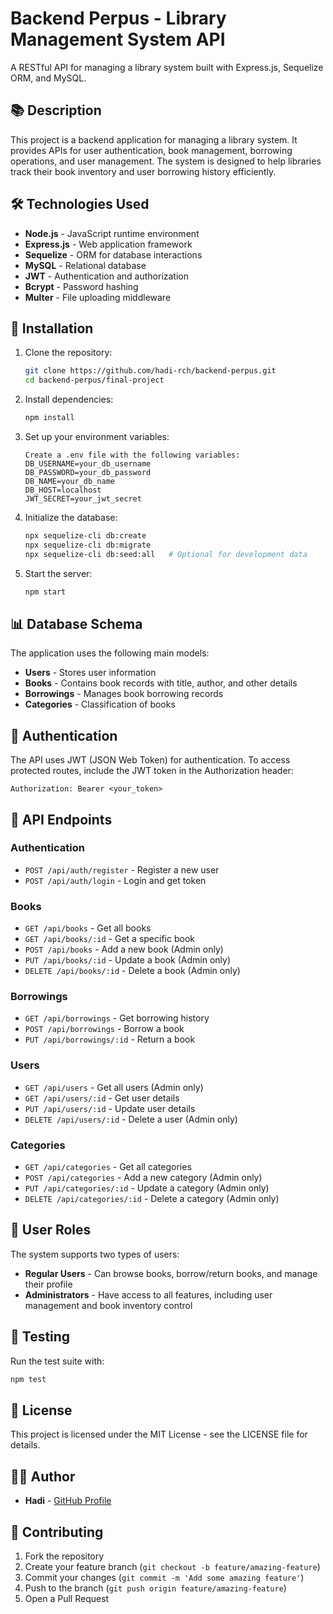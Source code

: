 # Backend Perpus - Library Management System API

A RESTful API for managing a library system built with Express.js, Sequelize ORM, and MySQL.

## 📚 Description

This project is a backend application for managing a library system. It provides APIs for user authentication, book management, borrowing operations, and user management. The system is designed to help libraries track their book inventory and user borrowing history efficiently.

## 🛠️ Technologies Used

- **Node.js** - JavaScript runtime environment
- **Express.js** - Web application framework
- **Sequelize** - ORM for database interactions
- **MySQL** - Relational database
- **JWT** - Authentication and authorization
- **Bcrypt** - Password hashing
- **Multer** - File uploading middleware

## 🔧 Installation

1. Clone the repository:
   ```bash
   git clone https://github.com/hadi-rch/backend-perpus.git
   cd backend-perpus/final-project
   ```

2. Install dependencies:
   ```bash
   npm install
   ```

3. Set up your environment variables:
   ```
   Create a .env file with the following variables:
   DB_USERNAME=your_db_username
   DB_PASSWORD=your_db_password
   DB_NAME=your_db_name
   DB_HOST=localhost
   JWT_SECRET=your_jwt_secret
   ```

4. Initialize the database:
   ```bash
   npx sequelize-cli db:create
   npx sequelize-cli db:migrate
   npx sequelize-cli db:seed:all   # Optional for development data
   ```

5. Start the server:
   ```bash
   npm start
   ```

## 📊 Database Schema

The application uses the following main models:

- **Users** - Stores user information
- **Books** - Contains book records with title, author, and other details
- **Borrowings** - Manages book borrowing records
- **Categories** - Classification of books

## 🔐 Authentication

The API uses JWT (JSON Web Token) for authentication. To access protected routes, include the JWT token in the Authorization header:

```
Authorization: Bearer <your_token>
```

## 🚀 API Endpoints

### Authentication
- `POST /api/auth/register` - Register a new user
- `POST /api/auth/login` - Login and get token

### Books
- `GET /api/books` - Get all books
- `GET /api/books/:id` - Get a specific book
- `POST /api/books` - Add a new book (Admin only)
- `PUT /api/books/:id` - Update a book (Admin only)
- `DELETE /api/books/:id` - Delete a book (Admin only)

### Borrowings
- `GET /api/borrowings` - Get borrowing history
- `POST /api/borrowings` - Borrow a book
- `PUT /api/borrowings/:id` - Return a book

### Users
- `GET /api/users` - Get all users (Admin only)
- `GET /api/users/:id` - Get user details
- `PUT /api/users/:id` - Update user details
- `DELETE /api/users/:id` - Delete a user (Admin only)

### Categories
- `GET /api/categories` - Get all categories
- `POST /api/categories` - Add a new category (Admin only)
- `PUT /api/categories/:id` - Update a category (Admin only)
- `DELETE /api/categories/:id` - Delete a category (Admin only)

## 👥 User Roles

The system supports two types of users:
- **Regular Users** - Can browse books, borrow/return books, and manage their profile
- **Administrators** - Have access to all features, including user management and book inventory control

## 🧪 Testing

Run the test suite with:
```bash
npm test
```

## 📝 License

This project is licensed under the MIT License - see the LICENSE file for details.

## 👨‍💻 Author

- **Hadi** - [GitHub Profile](https://github.com/hadi-rch)

## 🤝 Contributing

1. Fork the repository
2. Create your feature branch (`git checkout -b feature/amazing-feature`)
3. Commit your changes (`git commit -m 'Add some amazing feature'`)
4. Push to the branch (`git push origin feature/amazing-feature`)
5. Open a Pull Request

